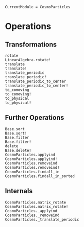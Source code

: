 ```@meta
CurrentModule = CosmoParticles
```

# Operations

## Transformations

```@docs
rotate
LinearAlgebra.rotate!
translate
translate!
translate_periodic
translate_periodic!
translate_periodic_to_center
translate_periodic_to_center!
to_comoving
to_comoving!
to_physical
to_physical!
```

## Further Operations

```@docs
Base.sort
Base.sort!
Base.filter
Base.filter!
delete
Base.delete!
CosmoParticles.applyind
CosmoParticles.applyind!
CosmoParticles.removeind
CosmoParticles.removeind!
CosmoParticles.findall_in
CosmoParticles.findall_in_sorted
```


## Internals

```@docs
CosmoParticles.matrix_rotate
CosmoParticles.matrix_rotate!
CosmoParticles._applyind
CosmoParticles._removeind
CosmoParticles._translate_periodic
```
